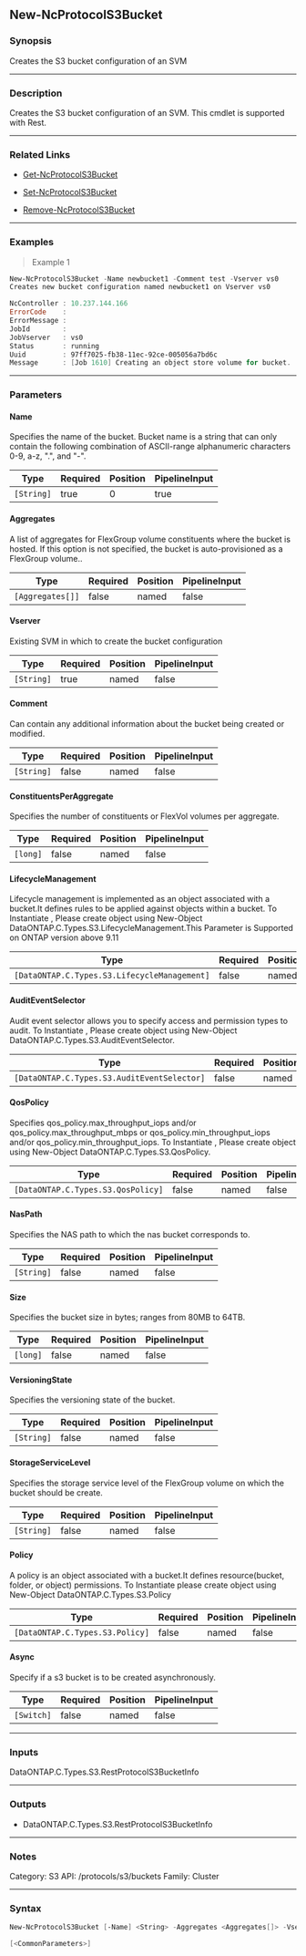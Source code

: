 New-NcProtocolS3Bucket
----------------------

### Synopsis
Creates the S3 bucket configuration of an SVM

---

### Description

Creates the S3 bucket configuration of an SVM. This cmdlet is supported with Rest.

---

### Related Links
* [Get-NcProtocolS3Bucket](Get-NcProtocolS3Bucket)

* [Set-NcProtocolS3Bucket](Set-NcProtocolS3Bucket)

* [Remove-NcProtocolS3Bucket](Remove-NcProtocolS3Bucket)

---

### Examples
> Example 1

```PowerShell
New-NcProtocolS3Bucket -Name newbucket1 -Comment test -Vserver vs0
Creates new bucket configuration named newbucket1 on Vserver vs0

NcController : 10.237.144.166
ErrorCode    :
ErrorMessage :
JobId        :
JobVserver   : vs0
Status       : running
Uuid         : 97ff7025-fb38-11ec-92ce-005056a7bd6c
Message      : [Job 1610] Creating an object store volume for bucket.

```

---

### Parameters
#### **Name**
Specifies the name of the bucket. Bucket name is a string that can only contain the following combination of ASCII-range alphanumeric characters 0-9, a-z, ".", and "-".

|Type      |Required|Position|PipelineInput|
|----------|--------|--------|-------------|
|`[String]`|true    |0       |true         |

#### **Aggregates**
A list of aggregates for FlexGroup volume constituents where the bucket is hosted. If this option is not specified, the bucket is auto-provisioned as a FlexGroup volume..

|Type            |Required|Position|PipelineInput|
|----------------|--------|--------|-------------|
|`[Aggregates[]]`|false   |named   |false        |

#### **Vserver**
Existing SVM in which to create the bucket configuration

|Type      |Required|Position|PipelineInput|
|----------|--------|--------|-------------|
|`[String]`|true    |named   |false        |

#### **Comment**
Can contain any additional information about the bucket being created or modified.

|Type      |Required|Position|PipelineInput|
|----------|--------|--------|-------------|
|`[String]`|false   |named   |false        |

#### **ConstituentsPerAggregate**
Specifies the number of constituents or FlexVol volumes per aggregate.

|Type    |Required|Position|PipelineInput|
|--------|--------|--------|-------------|
|`[long]`|false   |named   |false        |

#### **LifecycleManagement**
Lifecycle management is implemented as an object associated with a bucket.It defines rules to be applied against objects within a bucket. To Instantiate , Please create object using New-Object DataONTAP.C.Types.S3.LifecycleManagement.This Parameter is Supported on ONTAP version above 9.11

|Type                                        |Required|Position|PipelineInput|
|--------------------------------------------|--------|--------|-------------|
|`[DataONTAP.C.Types.S3.LifecycleManagement]`|false   |named   |false        |

#### **AuditEventSelector**
Audit event selector allows you to specify access and permission types to audit. To Instantiate , Please create object using New-Object DataONTAP.C.Types.S3.AuditEventSelector.

|Type                                       |Required|Position|PipelineInput|
|-------------------------------------------|--------|--------|-------------|
|`[DataONTAP.C.Types.S3.AuditEventSelector]`|false   |named   |false        |

#### **QosPolicy**
Specifies qos_policy.max_throughput_iops and/or qos_policy.max_throughput_mbps or qos_policy.min_throughput_iops and/or qos_policy.min_throughput_iops. To Instantiate , Please create object using New-Object DataONTAP.C.Types.S3.QosPolicy.

|Type                              |Required|Position|PipelineInput|
|----------------------------------|--------|--------|-------------|
|`[DataONTAP.C.Types.S3.QosPolicy]`|false   |named   |false        |

#### **NasPath**
Specifies the NAS path to which the nas bucket corresponds to.

|Type      |Required|Position|PipelineInput|
|----------|--------|--------|-------------|
|`[String]`|false   |named   |false        |

#### **Size**
Specifies the bucket size in bytes; ranges from 80MB to 64TB.

|Type    |Required|Position|PipelineInput|
|--------|--------|--------|-------------|
|`[long]`|false   |named   |false        |

#### **VersioningState**
Specifies the versioning state of the bucket.

|Type      |Required|Position|PipelineInput|
|----------|--------|--------|-------------|
|`[String]`|false   |named   |false        |

#### **StorageServiceLevel**
Specifies the storage service level of the FlexGroup volume on which the bucket should be create.

|Type      |Required|Position|PipelineInput|
|----------|--------|--------|-------------|
|`[String]`|false   |named   |false        |

#### **Policy**
A policy is an object associated with a bucket.It defines resource(bucket, folder, or object) permissions. To Instantiate please create object using New-Object DataONTAP.C.Types.S3.Policy

|Type                           |Required|Position|PipelineInput|
|-------------------------------|--------|--------|-------------|
|`[DataONTAP.C.Types.S3.Policy]`|false   |named   |false        |

#### **Async**
Specify if a s3 bucket is to be created asynchronously.

|Type      |Required|Position|PipelineInput|
|----------|--------|--------|-------------|
|`[Switch]`|false   |named   |false        |

---

### Inputs
DataONTAP.C.Types.S3.RestProtocolS3BucketInfo

---

### Outputs
* DataONTAP.C.Types.S3.RestProtocolS3BucketInfo

---

### Notes
Category: S3
API: /protocols/s3/buckets
Family: Cluster

---

### Syntax
```PowerShell
New-NcProtocolS3Bucket [-Name] <String> -Aggregates <Aggregates[]> -Vserver <String> [-Comment <String>] [-ConstituentsPerAggregate <long>] [-Type <string>] [-VersioningState <string>] 
```
```PowerShell
[<CommonParameters>]
```
